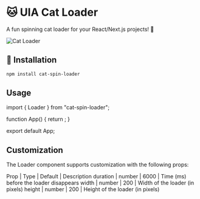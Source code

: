# 🐱 UIA Cat Loader

A fun spinning cat loader for your React/Next.js projects! 🎉

![Cat Loader](https://drive.google.com/file/d/1NcGvKGy2i9346qeu7Jpvzgak8vzLkHrf/view?usp=sharing)

## 🚀 Installation

```sh
npm install cat-spin-loader
```

## Usage

import { Loader } from "cat-spin-loader";

function App() {
return <Loader duration={6000} width={200} height={200} />;
}

export default App;

## Customization

The Loader component supports customization with the following props:

Prop | Type | Default | Description
duration | number | 6000 | Time (ms) before the loader disappears
width | number | 200 | Width of the loader (in pixels)
height | number | 200 | Height of the loader (in pixels)
